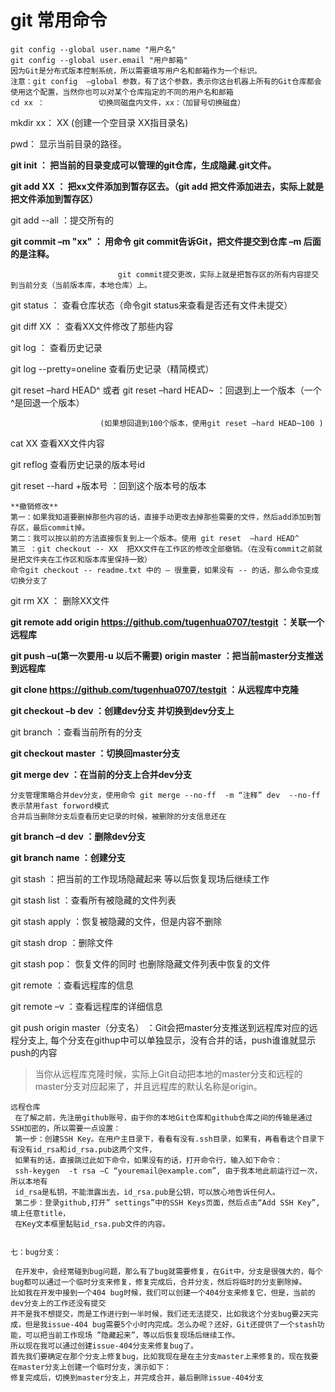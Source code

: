 # git 常用命令 #
	git config --global user.name "用户名"
	git config --global user.email "用户邮箱"
	因为Git是分布式版本控制系统，所以需要填写用户名和邮箱作为一个标识。
	注意：git config  –global 参数，有了这个参数，表示你这台机器上所有的Git仓库都会使用这个配置，当然你也可以对某个仓库指定的不同的用户名和邮箱
	cd xx ：            切换同磁盘内文件，xx：（加冒号切换磁盘）

   mkdir xx：         XX (创建一个空目录 XX指目录名)

   pwd：          显示当前目录的路径。

   **git init ：          把当前的目录变成可以管理的git仓库，生成隐藏.git文件。**

   **git add XX ：     把xx文件添加到暂存区去。（git add 把文件添加进去，实际上就是把文件添加到暂存区）**

   git  add --all  ：提交所有的

   **git commit –m "xx" ： 用命令 git commit告诉Git，把文件提交到仓库  –m 后面的是注释。**

							git commit提交更改，实际上就是把暂存区的所有内容提交到当前分支（当前版本库，本地仓库）上。

   git status   ：     查看仓库状态（命令git status来查看是否还有文件未提交）

   git diff  XX ：     查看XX文件修改了那些内容

   git log    ：      查看历史记录
   
   git log --pretty=oneline  查看历史记录（精简模式）

   git reset  –hard HEAD^ 或者 git reset  –hard HEAD~   ：回退到上一个版本（一个^是回退一个版本）

                        (如果想回退到100个版本，使用git reset –hard HEAD~100 )

   cat XX         查看XX文件内容

   git reflog       查看历史记录的版本号id

   git reset  --hard +版本号 ：回到这个版本号的版本

	**撤销修改**
	第一：如果我知道要删掉那些内容的话，直接手动更改去掉那些需要的文件，然后add添加到暂存区，最后commit掉。
	第二：我可以按以前的方法直接恢复到上一个版本。使用 git reset  –hard HEAD^
	第三 ：git checkout -- XX  把XX文件在工作区的修改全部撤销。（在没有commit之前就是把文件夹在工作区和版本库里保持一致）
	命令git checkout -- readme.txt 中的 — 很重要，如果没有 -- 的话，那么命令变成切换分支了

   git rm XX   ：       删除XX文件

   **git remote add origin https://github.com/tugenhua0707/testgit ：关联一个远程库**

   **git push –u(第一次要用-u 以后不需要) origin master ：把当前master分支推送到远程库**

   **git clone https://github.com/tugenhua0707/testgit  ：从远程库中克隆**

   **git checkout –b dev  ：创建dev分支 并切换到dev分支上**

   git branch  ：查看当前所有的分支

   **git checkout master ：切换回master分支**

   **git merge dev    ：在当前的分支上合并dev分支**
  
	分支管理策略合并dev分支，使用命令 git merge --no-ff  -m “注释” dev  --no-ff 表示禁用fast forword模式
	合并后当删除分支后查看历史记录的时候，被删除的分支信息还在

   **git branch –d dev ：删除dev分支**

   **git branch name  ：创建分支**

   git stash ：把当前的工作现场隐藏起来 等以后恢复现场后继续工作

   git stash list ：查看所有被隐藏的文件列表

   git stash apply ：恢复被隐藏的文件，但是内容不删除

   git stash drop ：删除文件

   git stash pop： 恢复文件的同时 也删除隐藏文件列表中恢复的文件

   git remote ：查看远程库的信息

   git remote –v ：查看远程库的详细信息

   git push origin master（分支名）  ：Git会把master分支推送到远程库对应的远程分支上,
   每个分支在githup中可以单独显示，没有合并的话，push谁谁就显示push的内容


> 当你从远程库克隆时候，实际上Git自动把本地的master分支和远程的master分支对应起来了，并且远程库的默认名称是origin。





	远程仓库
     在了解之前，先注册github账号，由于你的本地Git仓库和github仓库之间的传输是通过SSH加密的，所以需要一点设置：
     第一步：创建SSH Key。在用户主目录下，看看有没有.ssh目录，如果有，再看看这个目录下有没有id_rsa和id_rsa.pub这两个文件，
	 如果有的话，直接跳过此如下命令，如果没有的话，打开命令行，输入如下命令：
	 ssh-keygen  -t rsa –C “youremail@example.com”, 由于我本地此前运行过一次，所以本地有
	 id_rsa是私钥，不能泄露出去，id_rsa.pub是公钥，可以放心地告诉任何人。
	 第二步：登录github,打开” settings”中的SSH Keys页面，然后点击“Add SSH Key”,填上任意title，
	 在Key文本框里黏贴id_rsa.pub文件的内容。


	七：bug分支：

     在开发中，会经常碰到bug问题，那么有了bug就需要修复，在Git中，分支是很强大的，每个bug都可以通过一个临时分支来修复，修复完成后，合并分支，然后将临时的分支删除掉。
	比如我在开发中接到一个404 bug时候，我们可以创建一个404分支来修复它，但是，当前的dev分支上的工作还没有提交
	并不是我不想提交，而是工作进行到一半时候，我们还无法提交，比如我这个分支bug要2天完成，但是我issue-404 bug需要5个小时内完成。怎么办呢？还好，Git还提供了一个stash功能，可以把当前工作现场 ”隐藏起来”，等以后恢复现场后继续工作。
	所以现在我可以通过创建issue-404分支来修复bug了。
	首先我们要确定在那个分支上修复bug，比如我现在是在主分支master上来修复的，现在我要在master分支上创建一个临时分支，演示如下：
	修复完成后，切换到master分支上，并完成合并，最后删除issue-404分支